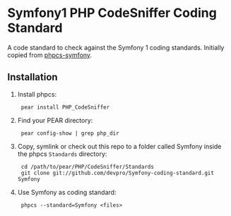 Symfony1 PHP CodeSniffer Coding Standard
========================================

A code standard to check against the Symfony 1 coding standards.
Initially copied from [phpcs-symfony](https://github.com/willdurand/phpcs-symfony).

Installation
------------

1. Install phpcs:

        pear install PHP_CodeSniffer

2. Find your PEAR directory:

        pear config-show | grep php_dir

3. Copy, symlink or check out this repo to a folder called Symfony inside the
   phpcs `Standards` directory:

        cd /path/to/pear/PHP/CodeSniffer/Standards
        git clone git://github.com/devpro/Symfony-coding-standard.git Symfony

4. Use Symfony as coding standard:

        phpcs --standard=Symfony <files>
